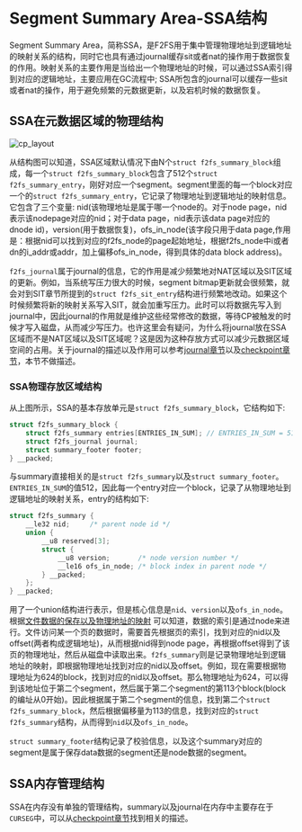 # Segment Summary Area-SSA结构
Segment Summary Area，简称SSA，是F2FS用于集中管理物理地址到逻辑地址的映射关系的结构，同时它也具有通过journal缓存sit或者nat的操作用于数据恢复的作用。映射关系的主要作用是当给出一个物理地址的时候，可以通过SSA索引得到对应的逻辑地址，主要应用在GC流程中; SSA所包含的journal可以缓存一些sit或者nat的操作，用于避免频繁的元数据更新，以及宕机时候的数据恢复。

## SSA在元数据区域的物理结构
![cp_layout](../img/F2FS-Layout/ssa_layout.png)

从结构图可以知道，SSA区域默认情况下由N个`struct f2fs_summary_block`组成，每一个`struct f2fs_summary_block`包含了512个`struct f2fs_summary_entry`，刚好对应一个segment。segment里面的每一个block对应一个的`struct f2fs_summary_entry`，它记录了物理地址到逻辑地址的映射信息。它包含了三个变量: nid(该物理地址是属于哪一个node的。对于node page，nid表示该nodepage对应的nid；对于data page，nid表示该data page对应的dnode id)，version(用于数据恢复)，ofs_in_node(该字段只用于data page,作用是：根据nid可以找到对应的f2fs_node的page起始地址，根据f2fs_node中i或者dn的i_addr或addr，加上偏移ofs_in_node，得到具体的data block address)。

`f2fs_journal`属于journal的信息，它的作用是减少频繁地对NAT区域以及SIT区域的更新。例如，当系统写压力很大的时候，segment bitmap更新就会很频繁，就会对到SIT章节所提到的`struct f2fs_sit_entry`结构进行频繁地改动。如果这个时候频繁将新的映射关系写入SIT，就会加重写压力。此时可以将数据先写入到journal中，因此journal的作用就是维护这些经常修改的数据，等待CP被触发的时候才写入磁盘，从而减少写压力。也许这里会有疑问，为什么将journal放在SSA区域而不是NAT区域以及SIT区域呢？这是因为这种存放方式可以减少元数据区域空间的占用。关于journal的描述以及作用可以参考[journal章节](https://github.com/RiweiPan/F2FS-NOTES/blob/master/ImportantDataStructure/f2fs_journal.md)以及[checkpoint章节](https://github.com/RiweiPan/F2FS-NOTES/blob/master/F2FS-Layout/Checkpoint%E7%BB%93%E6%9E%84.md)，本节不做描述。

### SSA物理存放区域结构

从上图所示，SSA的基本存放单元是`struct f2fs_summary_block`，它结构如下:

```c
struct f2fs_summary_block {
	struct f2fs_summary entries[ENTRIES_IN_SUM]; // ENTRIES_IN_SUM = 512
	struct f2fs_journal journal;
	struct summary_footer footer;
} __packed;
```

与summary直接相关的是`struct f2fs_summary`以及`struct summary_footer`。`ENTRIES_IN_SUM`的值512，因此每一个entry对应一个block，记录了从物理地址到逻辑地址的映射关系，entry的结构如下:

```c
struct f2fs_summary {
	__le32 nid;		/* parent node id */
	union {
		__u8 reserved[3];
		struct {
			__u8 version;		/* node version number */
			__le16 ofs_in_node;	/* block index in parent node */
		} __packed;
	};
} __packed;
```

用了一个union结构进行表示，但是核心信息是`nid`、`version`以及`ofs_in_node`。根据[文件数据的保存以及物理地址的映射](https://github.com/RiweiPan/F2FS-NOTES/blob/master/Reading-and-Writing/file_data_structure.md) 可以知道，数据的索引是通过node来进行。文件访问某一个页的数据时，需要首先根据页的索引，找到对应的nid以及offset(两者构成逻辑地址)，从而根据nid得到node page，再根据offset得到了该页的物理地址，然后从磁盘中读取出来。`f2fs_summary`则是记录物理地址到逻辑地址的映射，即根据物理地址找到对应的nid以及offset。例如，现在需要根据物理地址为624的block，找到对应的nid以及offset。那么物理地址为624，可以得到该地址位于第二个segment，然后属于第二个segment的第113个block(block的编址从0开始)。因此根据属于第二个segment的信息，找到第二个`struct f2fs_summary_block`，然后根据偏移量为113的信息，找到对应的`struct f2fs_summary`结构，从而得到`nid`以及`ofs_in_node`。



`struct summary_footer`结构记录了校验信息，以及这个summary对应的segment是属于保存data数据的segment还是node数据的segment。



## SSA内存管理结构
SSA在内存没有单独的管理结构，summary以及journal在内存中主要存在于`CURSEG`中，可以从[checkpoint章节](https://github.com/RiweiPan/F2FS-NOTES/blob/master/F2FS-Data-Recovery/Checkpoint%E6%B5%81%E7%A8%8B.md)找到相关的描述。
